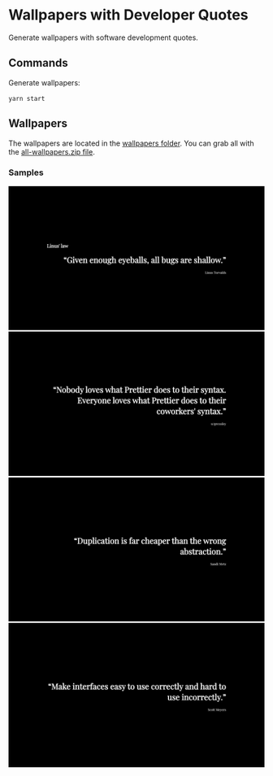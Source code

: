 # Wallpapers with Developer Quotes

Generate wallpapers with software development quotes.

## Commands

Generate wallpapers:

    yarn start

## Wallpapers

The wallpapers are located in the [wallpapers folder](/janaagaard75/developer-quotes-wallpapers/tree/main/wallpapers). You can grab all with the [all-wallpapers.zip file](/janaagaard75/developer-quotes-wallpapers/blob/main/wallpapers/all-wallpapers.zip?raw=true).

### Samples

![Quote](wallpapers/linus-law.png)
![Quote](wallpapers/everybody-loves-hates-prettier.png)
![Quote](wallpapers/duplication-is-cheaper.png)
![Quote](wallpapers/make-interfaces-easy.png)
